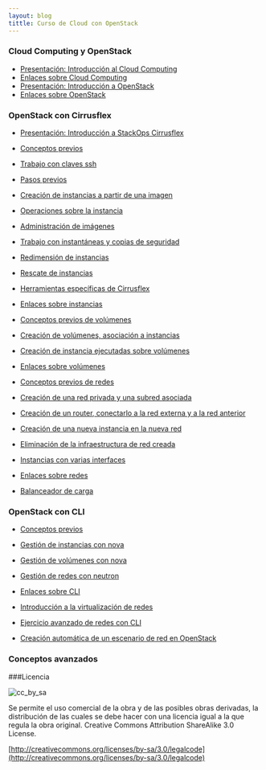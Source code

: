 ```yaml
---
layout: blog
tittle: Curso de Cloud con OpenStack
---
```



### Cloud Computing y OpenStack

* [Presentación: Introducción al Cloud Computing](curso/u1/presentacion)
* [Enlaces sobre Cloud Computing](curso/u1/enlaces)
* [Presentación: Introducción a OpenStack](curso/u1/presentacion_openstack)
* [Enlaces sobre OpenStack](curso/u1/enlaces_openstack)

### OpenStack con Cirrusflex

* [Presentación: Introducción a StackOps Cirrusflex](curso/u1/presentacion_stackops)
* [Conceptos previos](curso/u2/conceptos_previos)
* [Trabajo con claves ssh](curso/u2/claves_ssh)
* [Pasos previos](curso/u2/previos)
* [Creación de instancias a partir de una imagen](curso/u2/instancias1)
* [Operaciones sobre la instancia](curso/u2/instancias2)
* [Administración de imágenes](curso/u2/imagenes)
* [Trabajo con instantáneas y copias de seguridad](curso/u2/instantaneas)
* [Redimensión de instancias](curso/u2/redimension)
* [Rescate de instancias](curso/u2/rescate)
* [Herramientas específicas de Cirrusflex](curso/u2/cirrusflex-tools)
* [Enlaces sobre instancias](curso/u2/enlaces)

* [Conceptos previos de volúmenes](curso/u3/conceptos_previos)
* [Creación de volúmenes, asociación a instancias](curso/u3/volumen)
* [Creación de instancia ejecutadas sobre volúmenes](curso/u3/instancias_volumen)
* [Enlaces sobre volúmenes](curso/u3/enlaces)

* [Conceptos previos de redes](curso/u4/conceptos_previos)
* [Creación de una red privada y una subred asociada](curso/u4/red1)
* [Creación de un router, conectarlo a la red externa y a la red anterior](curso/u4/router1)
* [Creación de una nueva instancia en la nueva red](curso/u4/instancia1)
* [Eliminación de la infraestructura de red creada](curso/u4/borrar)
* [Instancias con varias interfaces](curso/u4/interfaces)
* [Enlaces sobre redes](curso/u4/enlaces)
* [Balanceador de carga](curso/u6/balanceador)

### OpenStack con CLI

* [Conceptos previos](curso/u5/previos)
* [Gestión de instancias con nova](curso/u5/instancia)
* [Gestión de volúmenes con nova](curso/u5/volumen)
* [Gestión de redes con neutron](curso/u5/red)
* [Enlaces sobre CLI](curso/u5/enlaces)

* [Introducción a la virtualización de redes](curso/u6/intro)
* [Ejercicio avanzado de redes con CLI](curso/u6/router2)
* [Creación automática de un escenario de red en OpenStack](curso/u6/demofinal)



### Conceptos avanzados


###Licencia

![cc_by_sa](http://iesgn.github.io/cloud/img/cc_by_sa.png)

Se permite el uso comercial de la obra y de las posibles obras derivadas, la
distribución de las cuales se debe hacer con una licencia igual a la que regula
la obra original. Creative Commons Attribution ShareAlike 3.0 License.

[http://creativecommons.org/licenses/by-sa/3.0/legalcode](http://creativecommons.org/licenses/by-sa/3.0/legalcode)

